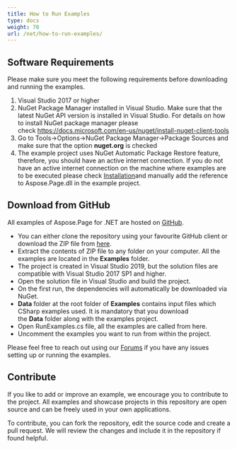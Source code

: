 ```yaml
---
title: How to Run Examples
type: docs
weight: 70
url: /net/how-to-run-examples/
---
```


## **Software Requirements**
Please make sure you meet the following requirements before downloading and running the examples.

1. Visual Studio 2017 or higher
1. NuGet Package Manager installed in Visual Studio. Make sure that the latest NuGet API version is installed in Visual Studio. For details on how to install NuGet package manager please check <https://docs.microsoft.com/en-us/nuget/install-nuget-client-tools>
1. Go to Tools->Options->NuGet Package Manager->Package Sources and make sure that the option **nuget.org** is checked
1. The example project uses NuGet Automatic Package Restore feature, therefore, you should have an active internet connection. If you do not have an active internet connection on the machine where examples are to be executed please check [Installation](/page/net/installation/)and manually add the reference to Aspose.Page.dll in the example project.
## **Download from GitHub**
All examples of Aspose.Page for .NET are hosted on [GitHub](https://github.com/aspose-page/Aspose.Page-for-.NET).

- You can either clone the repository using your favourite GitHub client or download the ZIP file from [here](https://github.com/aspose-page/Aspose.Page-for-.NET/archive/master.zip).
- Extract the contents of ZIP file to any folder on your computer. All the examples are located in the **Examples** folder.
- The project is created in Visual Studio 2019, but the solution files are compatible with Visual Studio 2017 SP1 and higher.
- Open the solution file in Visual Studio and build the project.
- On the first run, the dependencies will automatically be downloaded via NuGet.
- **Data** folder at the root folder of **Examples** contains input files which CSharp examples used. It is mandatory that you download the **Data** folder along with the examples project.
- Open RunExamples.cs file, all the examples are called from here.
- Uncomment the examples you want to run from within the project.

Please feel free to reach out using our [Forums](https://forum.aspose.com/c/page/39) if you have any issues setting up or running the examples.
## **Contribute**
If you like to add or improve an example, we encourage you to contribute to the project. All examples and showcase projects in this repository are open source and can be freely used in your own applications.

To contribute, you can fork the repository, edit the source code and create a pull request. We will review the changes and include it in the repository if found helpful.
